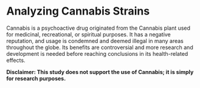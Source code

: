 # Analyzing Cannabis Strains
Cannabis is a psychoactive drug originated from the Cannabis plant used for medicinal, recreational, or spiritual purposes. It has a negative reputation, and usage is condemned and deemed illegal in many areas throughout the globe. Its benefits are controversial and more research and development is needed before reaching conclusions in its health-related effects. 

**Disclaimer: This study does not support the use of Cannabis; it is simply for research purposes.**
